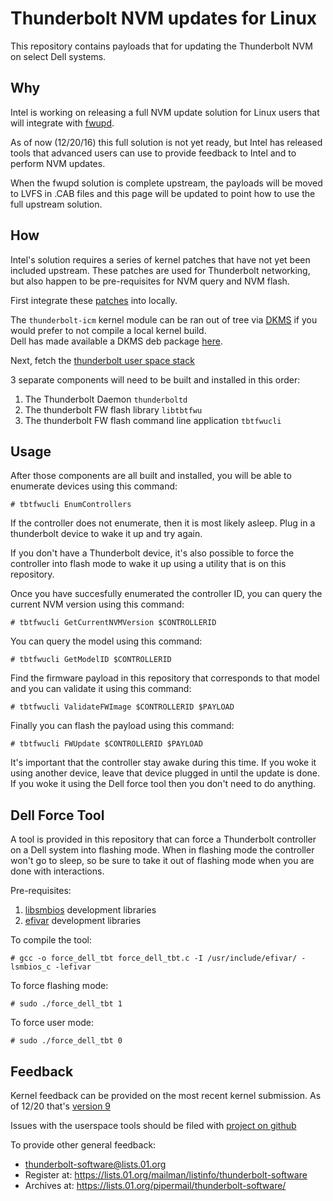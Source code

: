 Thunderbolt NVM updates for Linux
=====
This repository contains payloads that for updating the Thunderbolt NVM on select Dell systems.

Why
---
Intel is working on releasing a full NVM update solution for Linux users that will integrate
with [fwupd](http://github.com/hughsie/fwupd).

As of now (12/20/16) this full solution is not yet ready, but Intel has released tools
that advanced users can use to provide feedback to Intel and to perform NVM updates.

When the fwupd solution is complete upstream, the payloads will be moved to LVFS in .CAB files
and this page will be updated to point how to use the full upstream solution.

How
---
Intel's solution requires a series of kernel patches that have not yet been included upstream.
These patches are used for Thunderbolt networking, but also happen to be pre-requisites for
NVM query and NVM flash.

First integrate these [patches](https://github.com/01org/thunderbolt-software-kernel-tree/tree/networking)
 into locally.  

The `thunderbolt-icm` kernel module can be ran out of tree via [DKMS](https://github.com/dell/dkms) if you would prefer to not
compile a local kernel build.  
Dell has made available a DKMS deb package [here](https://github.com/dell/thunderbolt-icm-dkms).

Next, fetch the [thunderbolt user space stack](https://github.com/01org/thunderbolt-software-user-space/tree/fwupdate)

3 separate components will need to be built and installed in this order:

1. The Thunderbolt Daemon `thunderboltd`
2. The thunderbolt FW flash library `libtbtfwu`
3. The thunderbolt FW flash command line application `tbtfwucli`


Usage
---
After those components are all built and installed, you will be able to enumerate devices
using this command:
```
# tbtfwucli EnumControllers
```

If the controller does not enumerate, then it is most likely asleep. Plug in a thunderbolt
device to wake it up and try again.

If you don't have a Thunderbolt device, it's also possible to force the controller into
flash mode to wake it up using a utility that is on this repository.

Once you have succesfully enumerated the controller ID, you can query the current NVM version 
using this command:
```
# tbtfwucli GetCurrentNVMVersion $CONTROLLERID
```

You can query the model using this command:
```
# tbtfwucli GetModelID $CONTROLLERID
```

Find the firmware payload in this repository that corresponds to that model and you can
validate it using this command:
```
# tbtfwucli ValidateFWImage $CONTROLLERID $PAYLOAD
```

Finally you can flash the payload using this command:
```
# tbtfwucli FWUpdate $CONTROLLERID $PAYLOAD
```

It's important that the controller stay awake during this time. If you woke it using
another device, leave that device plugged in until the update is done.
If you woke it using the Dell force tool then you don't need to do anything.

Dell Force Tool
---
A tool is provided in this repository that can force a Thunderbolt controller on a Dell
system into flashing mode. When in flashing mode the controller won't go to sleep, so be
sure to take it out of flashing mode when you are done with interactions.

Pre-requisites:

1. [libsmbios](https://github.com/dell/libsmbios) development libraries
2. [efivar](https://github.com/rhinstaller/efivar) development libraries

To compile the tool:
```
# gcc -o force_dell_tbt force_dell_tbt.c -I /usr/include/efivar/ -lsmbios_c -lefivar
```

To force flashing mode:
```
# sudo ./force_dell_tbt 1
```

To force user mode:
```
# sudo ./force_dell_tbt 0
```

Feedback
---
Kernel feedback can be provided on the most recent kernel submission.
As of 12/20 that's [version 9](http://www.spinics.net/lists/linux-pci/msg55813.html)

Issues with the userspace tools should be filed with [project on github](https://github.com/01org/thunderbolt-software-user-space/tree/fwupdate)

To provide other general feedback:
 - thunderbolt-software@lists.01.org 
 - Register at: https://lists.01.org/mailman/listinfo/thunderbolt-software 
 - Archives at: https://lists.01.org/pipermail/thunderbolt-software/ 

